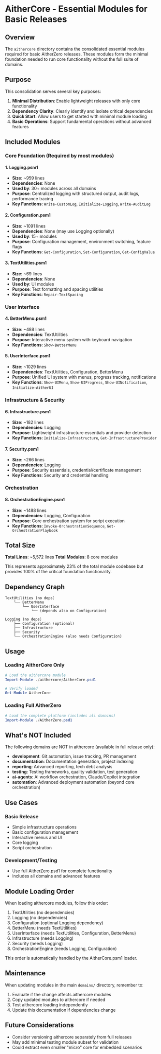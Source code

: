 # AitherCore - Essential Modules for Basic Releases

## Overview

The `aithercore` directory contains the consolidated essential modules required for basic AitherZero releases. These modules form the minimal foundation needed to run core functionality without the full suite of domains.

## Purpose

This consolidation serves several key purposes:

1. **Minimal Distribution**: Enable lightweight releases with only core functionality
2. **Dependency Clarity**: Clearly identify and isolate critical dependencies
3. **Quick Start**: Allow users to get started with minimal module loading
4. **Basic Operations**: Support fundamental operations without advanced features

## Included Modules

### Core Foundation (Required by most modules)

#### 1. Logging.psm1
- **Size**: ~959 lines
- **Dependencies**: None
- **Used by**: 30+ modules across all domains
- **Purpose**: Centralized logging with structured output, audit logs, performance tracing
- **Key Functions**: `Write-CustomLog`, `Initialize-Logging`, `Write-AuditLog`

#### 2. Configuration.psm1
- **Size**: ~1091 lines
- **Dependencies**: None (may use Logging optionally)
- **Used by**: 15+ modules
- **Purpose**: Configuration management, environment switching, feature flags
- **Key Functions**: `Get-Configuration`, `Set-Configuration`, `Get-ConfigValue`

#### 3. TextUtilities.psm1
- **Size**: ~69 lines
- **Dependencies**: None
- **Used by**: UI modules
- **Purpose**: Text formatting and spacing utilities
- **Key Functions**: `Repair-TextSpacing`

### User Interface

#### 4. BetterMenu.psm1
- **Size**: ~488 lines
- **Dependencies**: TextUtilities
- **Purpose**: Interactive menu system with keyboard navigation
- **Key Functions**: `Show-BetterMenu`

#### 5. UserInterface.psm1
- **Size**: ~1029 lines
- **Dependencies**: TextUtilities, Configuration, BetterMenu
- **Purpose**: Unified UI system with menus, progress tracking, notifications
- **Key Functions**: `Show-UIMenu`, `Show-UIProgress`, `Show-UINotification`, `Initialize-AitherUI`

### Infrastructure & Security

#### 6. Infrastructure.psm1
- **Size**: ~182 lines
- **Dependencies**: Logging
- **Purpose**: Lightweight infrastructure essentials and provider detection
- **Key Functions**: `Initialize-Infrastructure`, `Get-InfrastructureProvider`

#### 7. Security.psm1
- **Size**: ~266 lines
- **Dependencies**: Logging
- **Purpose**: Security essentials, credential/certificate management
- **Key Functions**: Security and credential handling

### Orchestration

#### 8. OrchestrationEngine.psm1
- **Size**: ~1488 lines
- **Dependencies**: Logging, Configuration
- **Purpose**: Core orchestration system for script execution
- **Key Functions**: `Invoke-OrchestrationSequence`, `Get-OrchestrationPlaybook`

## Total Size

**Total Lines**: ~5,572 lines
**Total Modules**: 8 core modules

This represents approximately 23% of the total module codebase but provides 100% of the critical foundation functionality.

## Dependency Graph

```
TextUtilities (no deps)
    └── BetterMenu
        └── UserInterface
            └── (depends also on Configuration)

Logging (no deps)
    ├── Configuration (optional)
    ├── Infrastructure
    ├── Security
    └── OrchestrationEngine (also needs Configuration)
```

## Usage

### Loading AitherCore Only

```powershell
# Load the aithercore module
Import-Module ./aithercore/AitherCore.psd1

# Verify loaded
Get-Module AitherCore
```

### Loading Full AitherZero

```powershell
# Load the complete platform (includes all domains)
Import-Module ./AitherZero.psd1
```

## What's NOT Included

The following domains are NOT in aithercore (available in full release only):

- **development**: Git automation, issue tracking, PR management
- **documentation**: Documentation generation, project indexing
- **reporting**: Advanced reporting, tech debt analysis
- **testing**: Testing frameworks, quality validation, test generation
- **ai-agents**: AI workflow orchestration, Claude/Copilot integration
- **automation**: Advanced deployment automation (beyond core orchestration)

## Use Cases

### Basic Release
- Simple infrastructure operations
- Basic configuration management
- Interactive menus and UI
- Core logging
- Script orchestration

### Development/Testing
- Use full AitherZero.psd1 for complete functionality
- Includes all domains and advanced features

## Module Loading Order

When loading aithercore modules, follow this order:

1. TextUtilities (no dependencies)
2. Logging (no dependencies)
3. Configuration (optional Logging dependency)
4. BetterMenu (needs TextUtilities)
5. UserInterface (needs TextUtilities, Configuration, BetterMenu)
6. Infrastructure (needs Logging)
7. Security (needs Logging)
8. OrchestrationEngine (needs Logging, Configuration)

This order is automatically handled by the AitherCore.psm1 loader.

## Maintenance

When updating modules in the main `domains/` directory, remember to:

1. Evaluate if the change affects aithercore modules
2. Copy updated modules to aithercore if needed
3. Test aithercore loading independently
4. Update this documentation if dependencies change

## Future Considerations

- Consider versioning aithercore separately from full releases
- May add minimal testing module subset for validation
- Could extract even smaller "micro" core for embedded scenarios

